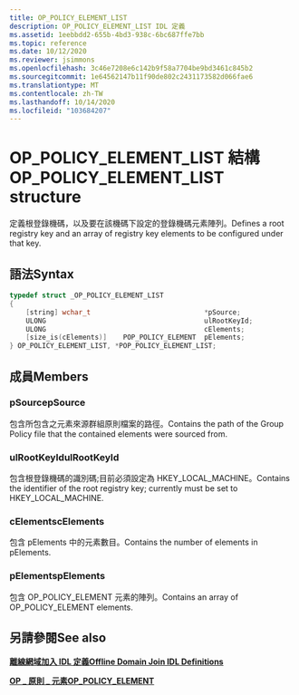 ```yaml
---
title: OP_POLICY_ELEMENT_LIST
description: OP_POLICY_ELEMENT_LIST IDL 定義
ms.assetid: 1eebbdd2-655b-4bd3-938c-6bc687ffe7bb
ms.topic: reference
ms.date: 10/12/2020
ms.reviewer: jsimmons
ms.openlocfilehash: 3c46e7208e6c142b9f58a7704be9bd3461c845b2
ms.sourcegitcommit: 1e64562147b11f90de802c2431173582d066fae6
ms.translationtype: MT
ms.contentlocale: zh-TW
ms.lasthandoff: 10/14/2020
ms.locfileid: "103684207"
---
```

# <a name="op_policy_element_list-structure"></a><span data-ttu-id="75ecc-103">OP_POLICY_ELEMENT_LIST 結構</span><span class="sxs-lookup"><span data-stu-id="75ecc-103">OP_POLICY_ELEMENT_LIST structure</span></span>

<span data-ttu-id="75ecc-104">定義根登錄機碼，以及要在該機碼下設定的登錄機碼元素陣列。</span><span class="sxs-lookup"><span data-stu-id="75ecc-104">Defines  a root registry key and an array of registry key elements to be configured under that key.</span></span>

## <a name="syntax"></a><span data-ttu-id="75ecc-105">語法</span><span class="sxs-lookup"><span data-stu-id="75ecc-105">Syntax</span></span>

```C++
typedef struct _OP_POLICY_ELEMENT_LIST
{
    [string] wchar_t                            *pSource;
    ULONG                                       ulRootKeyId;
    ULONG                                       cElements;
    [size_is(cElements)]    POP_POLICY_ELEMENT  pElements;
} OP_POLICY_ELEMENT_LIST, *POP_POLICY_ELEMENT_LIST;
```

## <a name="members"></a><span data-ttu-id="75ecc-106">成員</span><span class="sxs-lookup"><span data-stu-id="75ecc-106">Members</span></span>

### <a name="psource"></a><span data-ttu-id="75ecc-107">pSource</span><span class="sxs-lookup"><span data-stu-id="75ecc-107">pSource</span></span>

<span data-ttu-id="75ecc-108">包含所包含之元素來源群組原則檔案的路徑。</span><span class="sxs-lookup"><span data-stu-id="75ecc-108">Contains the path of the Group Policy file that the contained elements were sourced from.</span></span>

### <a name="ulrootkeyid"></a><span data-ttu-id="75ecc-109">ulRootKeyId</span><span class="sxs-lookup"><span data-stu-id="75ecc-109">ulRootKeyId</span></span>

<span data-ttu-id="75ecc-110">包含根登錄機碼的識別碼;目前必須設定為 HKEY_LOCAL_MACHINE。</span><span class="sxs-lookup"><span data-stu-id="75ecc-110">Contains the identifier of the root registry key; currently must be set to HKEY_LOCAL_MACHINE.</span></span>

### <a name="celements"></a><span data-ttu-id="75ecc-111">cElements</span><span class="sxs-lookup"><span data-stu-id="75ecc-111">cElements</span></span>

<span data-ttu-id="75ecc-112">包含 pElements 中的元素數目。</span><span class="sxs-lookup"><span data-stu-id="75ecc-112">Contains the number of elements in pElements.</span></span>

### <a name="pelements"></a><span data-ttu-id="75ecc-113">pElements</span><span class="sxs-lookup"><span data-stu-id="75ecc-113">pElements</span></span>

<span data-ttu-id="75ecc-114">包含 OP_POLICY_ELEMENT 元素的陣列。</span><span class="sxs-lookup"><span data-stu-id="75ecc-114">Contains an array of OP_POLICY_ELEMENT elements.</span></span>

## <a name="see-also"></a><span data-ttu-id="75ecc-115">另請參閱</span><span class="sxs-lookup"><span data-stu-id="75ecc-115">See also</span></span>

[<span data-ttu-id="75ecc-116">**離線網域加入 IDL 定義**</span><span class="sxs-lookup"><span data-stu-id="75ecc-116">**Offline Domain Join IDL Definitions**</span></span>](odj-idl.md)

[<span data-ttu-id="75ecc-117">**OP \_ 原則 \_ 元素**</span><span class="sxs-lookup"><span data-stu-id="75ecc-117">**OP\_POLICY\_ELEMENT**</span></span>](odj-op_policy_element.md)
